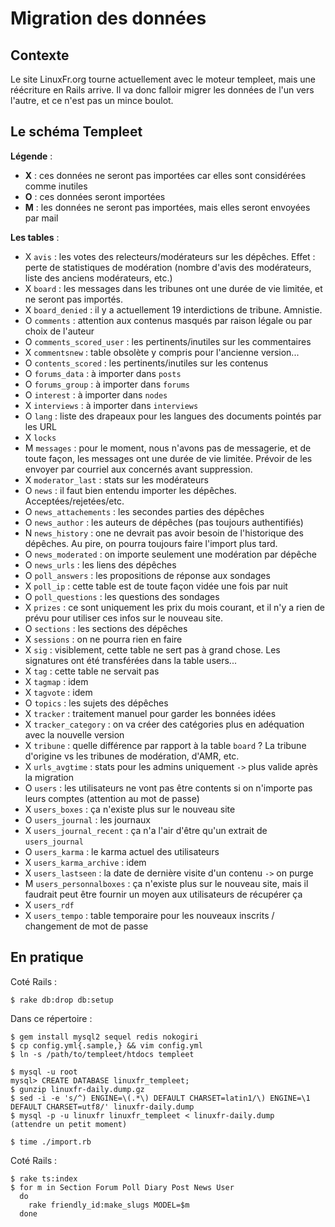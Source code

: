 Migration des données
=====================

Contexte
--------

Le site LinuxFr.org tourne actuellement avec le moteur templeet, mais une réécriture en Rails arrive. Il va donc falloir migrer les données de l'un vers l'autre, et ce n'est pas un mince boulot.


Le schéma Templeet
------------------

**Légende** :

* **X** : ces données ne seront pas importées car elles sont considérées comme inutiles
* **O** : ces données seront importées
* **M** : les données ne seront pas importées, mais elles seront envoyées par mail

**Les tables** :

* X `avis` : les votes des relecteurs/modérateurs sur les dépêches. Effet : perte de statistiques de modération (nombre d'avis des modérateurs, liste des anciens modérateurs, etc.)
* X `board` : les messages dans les tribunes ont une durée de vie limitée, et ne seront pas importés.
* X `board_denied` : il y a actuellement 19 interdictions de tribune. Amnistie.
* O `comments` : attention aux contenus masqués par raison légale ou par choix de l'auteur
* O `comments_scored_user` : les pertinents/inutiles sur les commentaires
* X `commentsnew` : table obsolète y compris pour l'ancienne version...
* O `contents_scored` : les pertinents/inutiles sur les contenus
* O `forums_data` : à importer dans `posts`
* O `forums_group` : à importer dans `forums`
* O `interest` : à importer dans `nodes`
* X `interviews` : à importer dans `interviews`
* O `lang` : liste des drapeaux pour les langues des documents pointés par les URL
* X `locks`
* M `messages` : pour le moment, nous n'avons pas de messagerie, et de toute façon, les messages ont une durée de vie limitée. Prévoir de les envoyer par courriel aux concernés avant suppression.
* X `moderator_last` : stats sur les modérateurs
* O `news` : il faut bien entendu importer les dépêches. Acceptées/rejetées/etc.
* O `news_attachements` : les secondes parties des dépêches
* O `news_author` : les auteurs de dépêches (pas toujours authentifiés)
* N `news_history` : one ne devrait pas avoir besoin de l'historique des dépêches. Au pire, on pourra toujours faire l'import plus tard.
* O `news_moderated` : on importe seulement une modération par dépêche
* O `news_urls` : les liens des dépêches
* O `poll_answers` : les propositions de réponse aux sondages
* X `poll_ip` : cette table est de toute façon vidée une fois par nuit
* O `poll_questions` : les questions des sondages
* X `prizes` : ce sont uniquement les prix du mois courant, et il n'y a rien de prévu pour utiliser ces infos sur le nouveau site.
* O `sections` : les sections des dépêches
* X `sessions` : on ne pourra rien en faire
* X `sig` : visiblement, cette table ne sert pas à grand chose. Les signatures ont été transférées dans la table users...
* X `tag` : cette table ne servait pas
* X `tagmap` : idem
* X `tagvote` : idem
* O `topics` : les sujets des dépêches
* X `tracker` : traitement manuel pour garder les bonnées idées
* X `tracker_category` : on va créer des catégories plus en adéquation avec la nouvelle version
* X `tribune` : quelle différence par rapport à la table `board` ? La tribune d'origine vs les tribunes de modération, d'AMR, etc.
* X `urls_avgtime` : stats pour les admins uniquement `->` plus valide après la migration
* O `users` : les utilisateurs ne vont pas être contents si on n'importe pas leurs comptes (attention au mot de passe)
* X `users_boxes` : ça n'existe plus sur le nouveau site
* O `users_journal` : les journaux
* X `users_journal_recent` : ça n'a l'air d'être qu'un extrait de `users_journal`
* O `users_karma` : le karma actuel des utilisateurs
* X `users_karma_archive` : idem
* X `users_lastseen` : la date de dernière visite d'un contenu `->` on purge
* M `users_personnalboxes` : ça n'existe plus sur le nouveau site, mais il faudrait peut être fournir un moyen aux utilisateurs de récupérer ça
* X `users_rdf`
* X `users_tempo` : table temporaire pour les nouveaux inscrits / changement de mot de passe


En pratique
-----------

Coté Rails :

    $ rake db:drop db:setup

Dans ce répertoire :

    $ gem install mysql2 sequel redis nokogiri
    $ cp config.yml{.sample,} && vim config.yml
    $ ln -s /path/to/templeet/htdocs templeet

    $ mysql -u root
    mysql> CREATE DATABASE linuxfr_templeet;
    $ gunzip linuxfr-daily.dump.gz
    $ sed -i -e 's/^) ENGINE=\(.*\) DEFAULT CHARSET=latin1/\) ENGINE=\1 DEFAULT CHARSET=utf8/' linuxfr-daily.dump
    $ mysql -p -u linuxfr linuxfr_templeet < linuxfr-daily.dump
    (attendre un petit moment)

    $ time ./import.rb

Coté Rails :

    $ rake ts:index
    $ for m in Section Forum Poll Diary Post News User
      do
        rake friendly_id:make_slugs MODEL=$m
      done

